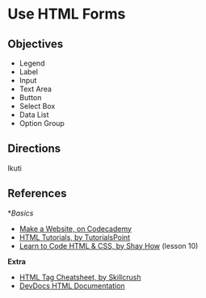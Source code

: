 # Use HTML Forms

## Objectives

- Legend
- Label
- Input
- Text Area
- Button
- Select Box
- Data List
- Option Group

## Directions

Ikuti

## References

**Basics*

- [Make a Website, on Codecademy](https://codecademy.com/learn/make-a-website)
- [HTML Tutorials, by TutorialsPoint](http://tutorialspoint.com/html)
- [Learn to Code HTML & CSS, by Shay How](http://learn.shayhowe.com/html-css/building-forms) (lesson 10)

**Extra**

- [HTML Tag Cheatsheet, by Skillcrush](http://skillcrush.com/wp-content/uploads/2012/06/HTML-Cheatsheet-Skillcrush.pdf)
- [DevDocs HTML Documentation](http://devdocs.io/html)
